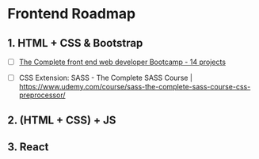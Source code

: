 # Frontend Roadmap

## 1. HTML + CSS & Bootstrap

* [ ] [The Complete front end web developer Bootcamp - 14 projects](https://www.udemy.com/course/complete-front-end-web-developer-bootcamp/)

* [ ] CSS Extension: SASS - The Complete SASS Course | https://www.udemy.com/course/sass-the-complete-sass-course-css-preprocessor/

## 2. (HTML + CSS) + JS

## 3. React